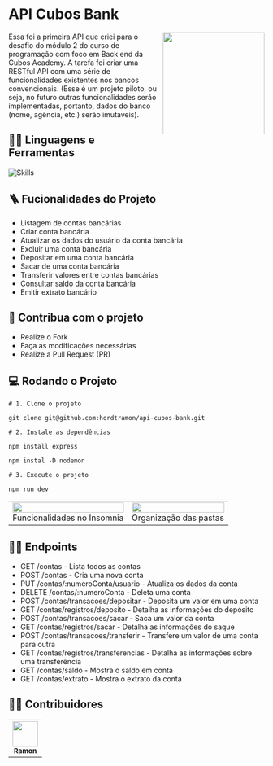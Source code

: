 # API Cubos Bank

<img src="../images/haze-programmer-writing-code-on-laptop-1.png" width="200px" align="right" >
  <p align="left">
Essa foi a primeira API que criei para o desafio do módulo 2 do curso de programação com foco em Back end da Cubos Academy. A tarefa foi criar uma RESTful API com uma série de funcionalidades existentes nos bancos convencionais. (Esse é um projeto piloto, ou seja, no futuro outras funcionalidades serão implementadas, portanto, dados do banco (nome, agência, etc.) serão imutáveis).
  </p>



## :man_mechanic: Linguagens e Ferramentas

![Skills](https://skillicons.dev/icons?i=nodejs,js,express)

## :ladder: Fucionalidades do Projeto

- Listagem de contas bancárias
- Criar conta bancária
- Atualizar os dados do usuário da conta bancária
- Excluir uma conta bancária
- Depositar em uma conta bancária
- Sacar de uma conta bancária
- Transferir valores entre contas bancárias
- Consultar saldo da conta bancária
- Emitir extrato bancário

## :triangular_flag_on_post: Contribua com o projeto

- Realize o Fork
- Faça as modificações necessárias
- Realize a Pull Request (PR)

## :computer: Rodando o Projeto

```shell
# 1. Clone o projeto

git clone git@github.com:hordtramon/api-cubos-bank.git

# 2. Instale as dependências

npm install express

npm instal -D nodemon

# 3. Execute o projeto

npm run dev

```
<table>
  <tr>
    <td>
      <img src="https://github.com/hordtramon/api-cubos-bank/assets/133041729/1cee82d3-149a-4752-9469-2a32f0128ee3" alt="" style="width: 100%; height: auto;">
      <div style="text-align: center;">Funcionalidades no Insomnia</div>
    </td>
    <td>
      <img src="https://github.com/hordtramon/api-cubos-bank/assets/133041729/b40fdae8-2e64-4aaf-9cdc-713738ad6dc3" alt="" style="width: 100%; height: auto;">
      <div style="text-align: center;">Organização das pastas</div>
    </td>
  </tr>
</table>



## :sassy_man: Endpoints
- GET /contas - Lista todos as contas
- POST /contas - Cria uma nova conta
- PUT /contas/:numeroConta/usuario - Atualiza os dados da conta
- DELETE /contas/:numeroConta - Deleta uma conta
- POST /contas/transacoes/depositar - Deposita um valor em uma conta
- GET /contas/registros/deposito - Detalha as informações do depósito
- POST /contas/transacoes/sacar - Saca um valor da conta
- GET /contas/registros/sacar - Detalha as informações do saque
- POST /contas/transacoes/transferir - Transfere um valor de uma conta para outra
- GET /contas/registros/transferencias - Detalha as informações sobre uma transferência
- GET /contas/saldo - Mostra o saldo em conta
- GET /contas/extrato - Mostra o extrato da conta
  

## :technologist: Contribuidores

<table>
  <tr>
    <td align="center"><a href="https://github.com/hordtramon"><img src=https://i.imgur.com/rQuBXHis.jpg width="50px;" alt=""/><br /><sub><b>Ramon</b></sub></a><br /></td>
  
   
    
  </tr>
</table>
